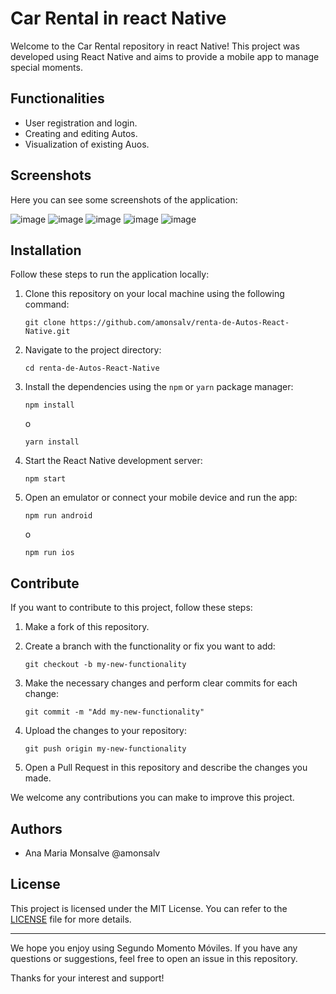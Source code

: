 # Car Rental in react Native

Welcome to the Car Rental repository in react Native! This project was developed using React Native and aims to provide a mobile app to manage special moments.

## Functionalities

- User registration and login.
- Creating and editing Autos.
- Visualization of existing Auos.


## Screenshots

Here you can see some screenshots of the application:

![image](https://github.com/amonsalv/segundomomentomoviles3/assets/91292255/0832d8c7-8328-44a9-8245-b2d29e4cd1c9)
![image](https://github.com/amonsalv/segundomomentomoviles3/assets/91292255/d06846c5-8a02-4b75-800c-7b60b2b3f45d)
![image](https://github.com/amonsalv/segundomomentomoviles3/assets/91292255/352de625-e229-4004-a166-080dd870de2a)
![image](https://github.com/amonsalv/segundomomentomoviles3/assets/91292255/6bbb0bef-093a-4751-82c8-ec8281f11eda)
![image](https://github.com/amonsalv/segundomomentomoviles3/assets/91292255/9ce72f87-34e8-49f0-99f7-44f656cf80ad)

## Installation

Follow these steps to run the application locally:

1. Clone this repository on your local machine using the following command:
   ```
   git clone https://github.com/amonsalv/renta-de-Autos-React-Native.git
   ```

2. Navigate to the project directory:
   ```
   cd renta-de-Autos-React-Native
   ```

3. Install the dependencies using the `npm` or `yarn` package manager:
   ```
   npm install
   ```
   o
   ```
   yarn install
   ```

4. Start the React Native development server:
   ```
   npm start
   ```

5. Open an emulator or connect your mobile device and run the app:
   ```
   npm run android
   ```
   o
   ```
   npm run ios
   ```

## Contribute

If you want to contribute to this project, follow these steps:

1. Make a fork of this repository.

2. Create a branch with the functionality or fix you want to add:
   ```
   git checkout -b my-new-functionality
   ```

3. Make the necessary changes and perform clear commits for each change:
   ```
   git commit -m "Add my-new-functionality"
   ```

4. Upload the changes to your repository:
   ```
   git push origin my-new-functionality
   ```

5. Open a Pull Request in this repository and describe the changes you made.

We welcome any contributions you can make to improve this project.

## Authors

- Ana Maria Monsalve @amonsalv

## License

This project is licensed under the MIT License. You can refer to the [LICENSE](LICENSE) file for more details.

---

We hope you enjoy using Segundo Momento Móviles. If you have any questions or suggestions, feel free to open an issue in this repository.

Thanks for your interest and support!
